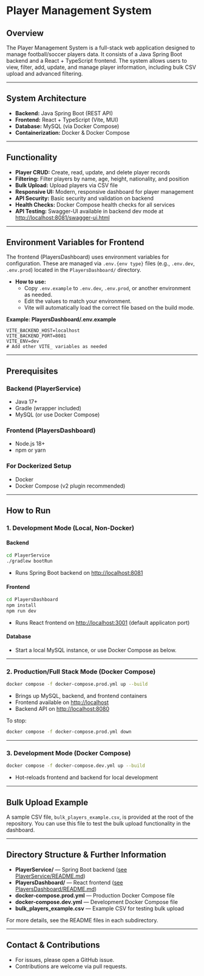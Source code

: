 # Player Management System

## Overview

The Player Management System is a full-stack web application designed to manage football/soccer players data. It consists of a Java Spring Boot backend and a React + TypeScript frontend. The system allows users to view, filter, add, update, and manage player information, including bulk CSV upload and advanced filtering.

---

## System Architecture

- **Backend:** Java Spring Boot (REST API)
- **Frontend:** React + TypeScript (Vite, MUI)
- **Database:** MySQL (via Docker Compose)
- **Containerization:** Docker & Docker Compose

---

## Functionality

- **Player CRUD:** Create, read, update, and delete player records
- **Filtering:** Filter players by name, age, height, nationality, and position
- **Bulk Upload:** Upload players via CSV file
- **Responsive UI:** Modern, responsive dashboard for player management
- **API Security:** Basic security and validation on backend
- **Health Checks:** Docker Compose health checks for all services
- **API Testing:** Swagger-UI available in backend dev mode at [http://localhost:8081/swagger-ui.html](http://localhost:8081/swagger-ui.html)

---

## Environment Variables for Frontend

The frontend (PlayersDashboard) uses environment variables for configuration. These are managed via `.env.{env type}` files (e.g., `.env.dev`, `.env.prod`) located in the `PlayersDashboard/` directory.

- **How to use:**
  - Copy `.env.example` to `.env.dev`, `.env.prod`, or another environment as needed.
  - Edit the values to match your environment.
  - Vite will automatically load the correct file based on the build mode.

**Example: PlayersDashboard/.env.example**

```env
VITE_BACKEND_HOST=localhost
VITE_BACKEND_PORT=8081
VITE_ENV=dev
# Add other VITE_ variables as needed
```

---

## Prerequisites

### Backend (PlayerService)

- Java 17+
- Gradle (wrapper included)
- MySQL (or use Docker Compose)

### Frontend (PlayersDashboard)

- Node.js 18+
- npm or yarn

### For Dockerized Setup

- Docker
- Docker Compose (v2 plugin recommended)

---

## How to Run

### 1. **Development Mode (Local, Non-Docker)**

#### Backend

```bash
cd PlayerService
./gradlew bootRun
```

- Runs Spring Boot backend on [http://localhost:8081](http://localhost:8081)

#### Frontend

```bash
cd PlayersDashboard
npm install
npm run dev
```

- Runs React frontend on [http://localhost:3001](http://localhost:3001) (default applicaton port)

#### Database

- Start a local MySQL instance, or use Docker Compose as below.

---

### 2. **Production/Full Stack Mode (Docker Compose)**

```bash
docker compose -f docker-compose.prod.yml up --build
```

- Brings up MySQL, backend, and frontend containers
- Frontend available on [http://localhost](http://localhost)
- Backend API on [http://localhost:8080](http://localhost:8080)

To stop:

```bash
docker compose -f docker-compose.prod.yml down
```

---

### 3. **Development Mode (Docker Compose)**

```bash
docker compose -f docker-compose.dev.yml up --build
```

- Hot-reloads frontend and backend for local development

---

## Bulk Upload Example

A sample CSV file, `bulk_players_example.csv`, is provided at the root of the repository. You can use this file to test the bulk upload functionality in the dashboard.

---

## Directory Structure & Further Information

- **PlayerService/** — Spring Boot backend ([see PlayerService/README.md](PlayerService/README.md))
- **PlayersDashboard/** — React frontend ([see PlayersDashboard/README.md](PlayersDashboard/README.md))
- **docker-compose.prod.yml** — Production Docker Compose file
- **docker-compose.dev.yml** — Development Docker Compose file
- **bulk_players_example.csv** — Example CSV for testing bulk upload

For more details, see the README files in each subdirectory.

---

## Contact & Contributions

- For issues, please open a GitHub issue.
- Contributions are welcome via pull requests.
